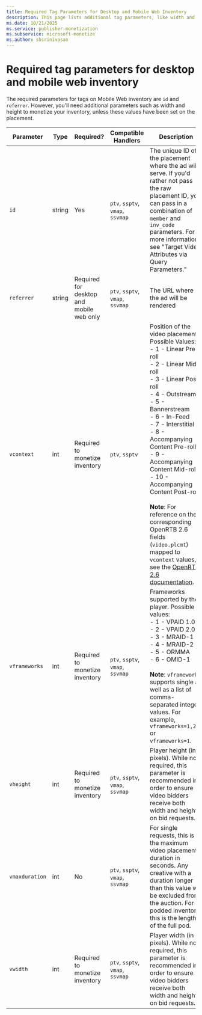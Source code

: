 ```yaml
---
title: Required Tag Parameters for Desktop and Mobile Web Inventory
description: This page lists additional tag parameters, like width and height, for desktop and Mobile Web Inventory. 
ms.date: 10/21/2025
ms.service: publisher-monetization
ms.subservice: microsoft-monetize
ms.author: shsrinivasan
---
```



# Required tag parameters for desktop and mobile web inventory

The required parameters for tags on Mobile Web inventory are `id` and `referrer`. However, you'll need additional parameters such as width and height to monetize your inventory, unless these values have been set on the placement.

| Parameter | Type | Required? | Compatible Handlers | Description |
|--|--|--|--|--|
| `id` | string | Yes | `ptv`, `ssptv`, `vmap`, `ssvmap` | The unique ID of the placement where the ad will serve. If you'd rather not pass the raw placement ID, you can pass in a combination of `member` and `inv_code` parameters. For more information, see "Target Video Attributes via Query Parameters." |
| `referrer` | string | Required for desktop and mobile web only | `ptv`, `ssptv`, `vmap`, `ssvmap` | The URL where the ad will be rendered |
| `vcontext` | int | Required to monetize inventory | `ptv`, `ssptv` | Position of the video placement. Possible Values:<br> - 1 - Linear Pre-roll<br> - 2 - Linear Mid-roll<br> - 3 - Linear Post-roll<br> - 4 - Outstream <br> - 5 - Bannerstream <br> - 6 - In-Feed <br> - 7 - Interstitial <br> - 8 - Accompanying Content Pre-roll <br> - 9 - Accompanying Content Mid-roll <br> - 10 - Accompanying Content Post-roll <br><br>**Note**: For reference on the corresponding OpenRTB 2.6 fields (`video.plcmt`) mapped to `vcontext` values, see the [OpenRTB 2.6 documentation](../supply-partners/integration-with-openrtb-2-6.md).|
| `vframeworks` | int | Required to monetize inventory | `ptv`, `ssptv`, `vmap`, `ssvmap` | Frameworks supported by the player. Possible values:<br> - 1 - VPAID 1.0<br> - 2 - VPAID 2.0<br> - 3 - MRAID-1<br> - 4 - MRAID-2<br> - 5 - ORMMA<br> - 6 - OMID-1<br><br>**Note**: `vframeworks` supports single as well as a list of comma-separated integer values. For example,<br>`vframeworks=1,2,3`<br>or<br>`vframeworks=1`. |
| `vheight` | int | Required to monetize inventory | `ptv`, `ssptv`, `vmap`, `ssvmap` | Player height (in pixels). While not required, this parameter is recommended in order to ensure video bidders receive both width and height on bid requests. |
| `vmaxduration` | int | No | `ptv`, `ssptv`, `vmap`, `ssvmap` | For single requests, this is the maximum video placement duration in seconds. Any creative with a duration longer than this value will be excluded from the auction. For podded inventory, this is the length of the full pod. |
| `vwidth` | int | Required to monetize inventory | `ptv`, `ssptv`, `vmap`, `ssvmap` | Player width (in pixels). While not required, this parameter is recommended in order to ensure video bidders receive both width and height on bid requests. |
